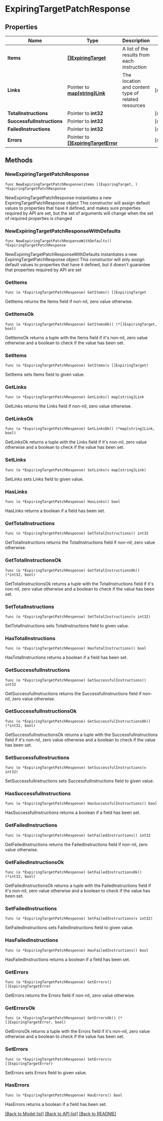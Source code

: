 # ExpiringTargetPatchResponse

## Properties

Name | Type | Description | Notes
------------ | ------------- | ------------- | -------------
**Items** | [**[]ExpiringTarget**](ExpiringTarget.md) | A list of the results from each instruction | 
**Links** | Pointer to [**map[string]Link**](Link.md) | The location and content type of related resources | [optional] 
**TotalInstructions** | Pointer to **int32** |  | [optional] 
**SuccessfulInstructions** | Pointer to **int32** |  | [optional] 
**FailedInstructions** | Pointer to **int32** |  | [optional] 
**Errors** | Pointer to [**[]ExpiringTargetError**](ExpiringTargetError.md) |  | [optional] 

## Methods

### NewExpiringTargetPatchResponse

`func NewExpiringTargetPatchResponse(items []ExpiringTarget, ) *ExpiringTargetPatchResponse`

NewExpiringTargetPatchResponse instantiates a new ExpiringTargetPatchResponse object
This constructor will assign default values to properties that have it defined,
and makes sure properties required by API are set, but the set of arguments
will change when the set of required properties is changed

### NewExpiringTargetPatchResponseWithDefaults

`func NewExpiringTargetPatchResponseWithDefaults() *ExpiringTargetPatchResponse`

NewExpiringTargetPatchResponseWithDefaults instantiates a new ExpiringTargetPatchResponse object
This constructor will only assign default values to properties that have it defined,
but it doesn't guarantee that properties required by API are set

### GetItems

`func (o *ExpiringTargetPatchResponse) GetItems() []ExpiringTarget`

GetItems returns the Items field if non-nil, zero value otherwise.

### GetItemsOk

`func (o *ExpiringTargetPatchResponse) GetItemsOk() (*[]ExpiringTarget, bool)`

GetItemsOk returns a tuple with the Items field if it's non-nil, zero value otherwise
and a boolean to check if the value has been set.

### SetItems

`func (o *ExpiringTargetPatchResponse) SetItems(v []ExpiringTarget)`

SetItems sets Items field to given value.


### GetLinks

`func (o *ExpiringTargetPatchResponse) GetLinks() map[string]Link`

GetLinks returns the Links field if non-nil, zero value otherwise.

### GetLinksOk

`func (o *ExpiringTargetPatchResponse) GetLinksOk() (*map[string]Link, bool)`

GetLinksOk returns a tuple with the Links field if it's non-nil, zero value otherwise
and a boolean to check if the value has been set.

### SetLinks

`func (o *ExpiringTargetPatchResponse) SetLinks(v map[string]Link)`

SetLinks sets Links field to given value.

### HasLinks

`func (o *ExpiringTargetPatchResponse) HasLinks() bool`

HasLinks returns a boolean if a field has been set.

### GetTotalInstructions

`func (o *ExpiringTargetPatchResponse) GetTotalInstructions() int32`

GetTotalInstructions returns the TotalInstructions field if non-nil, zero value otherwise.

### GetTotalInstructionsOk

`func (o *ExpiringTargetPatchResponse) GetTotalInstructionsOk() (*int32, bool)`

GetTotalInstructionsOk returns a tuple with the TotalInstructions field if it's non-nil, zero value otherwise
and a boolean to check if the value has been set.

### SetTotalInstructions

`func (o *ExpiringTargetPatchResponse) SetTotalInstructions(v int32)`

SetTotalInstructions sets TotalInstructions field to given value.

### HasTotalInstructions

`func (o *ExpiringTargetPatchResponse) HasTotalInstructions() bool`

HasTotalInstructions returns a boolean if a field has been set.

### GetSuccessfulInstructions

`func (o *ExpiringTargetPatchResponse) GetSuccessfulInstructions() int32`

GetSuccessfulInstructions returns the SuccessfulInstructions field if non-nil, zero value otherwise.

### GetSuccessfulInstructionsOk

`func (o *ExpiringTargetPatchResponse) GetSuccessfulInstructionsOk() (*int32, bool)`

GetSuccessfulInstructionsOk returns a tuple with the SuccessfulInstructions field if it's non-nil, zero value otherwise
and a boolean to check if the value has been set.

### SetSuccessfulInstructions

`func (o *ExpiringTargetPatchResponse) SetSuccessfulInstructions(v int32)`

SetSuccessfulInstructions sets SuccessfulInstructions field to given value.

### HasSuccessfulInstructions

`func (o *ExpiringTargetPatchResponse) HasSuccessfulInstructions() bool`

HasSuccessfulInstructions returns a boolean if a field has been set.

### GetFailedInstructions

`func (o *ExpiringTargetPatchResponse) GetFailedInstructions() int32`

GetFailedInstructions returns the FailedInstructions field if non-nil, zero value otherwise.

### GetFailedInstructionsOk

`func (o *ExpiringTargetPatchResponse) GetFailedInstructionsOk() (*int32, bool)`

GetFailedInstructionsOk returns a tuple with the FailedInstructions field if it's non-nil, zero value otherwise
and a boolean to check if the value has been set.

### SetFailedInstructions

`func (o *ExpiringTargetPatchResponse) SetFailedInstructions(v int32)`

SetFailedInstructions sets FailedInstructions field to given value.

### HasFailedInstructions

`func (o *ExpiringTargetPatchResponse) HasFailedInstructions() bool`

HasFailedInstructions returns a boolean if a field has been set.

### GetErrors

`func (o *ExpiringTargetPatchResponse) GetErrors() []ExpiringTargetError`

GetErrors returns the Errors field if non-nil, zero value otherwise.

### GetErrorsOk

`func (o *ExpiringTargetPatchResponse) GetErrorsOk() (*[]ExpiringTargetError, bool)`

GetErrorsOk returns a tuple with the Errors field if it's non-nil, zero value otherwise
and a boolean to check if the value has been set.

### SetErrors

`func (o *ExpiringTargetPatchResponse) SetErrors(v []ExpiringTargetError)`

SetErrors sets Errors field to given value.

### HasErrors

`func (o *ExpiringTargetPatchResponse) HasErrors() bool`

HasErrors returns a boolean if a field has been set.


[[Back to Model list]](../README.md#documentation-for-models) [[Back to API list]](../README.md#documentation-for-api-endpoints) [[Back to README]](../README.md)


